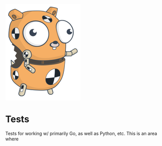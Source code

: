 <img src='https://raw.githubusercontent.com/wllclngn/Tests/main/golang-gopher-testdummy.png' height="300" />

# Tests

Tests for working w/ primarily Go, as well as Python, etc. This is an area where 
